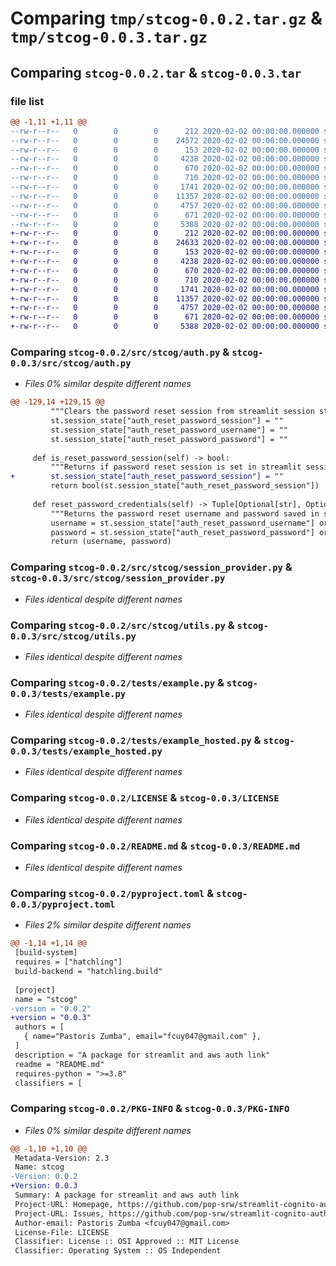 # Comparing `tmp/stcog-0.0.2.tar.gz` & `tmp/stcog-0.0.3.tar.gz`

## Comparing `stcog-0.0.2.tar` & `stcog-0.0.3.tar`

### file list

```diff
@@ -1,11 +1,11 @@
--rw-r--r--   0        0        0      212 2020-02-02 00:00:00.000000 stcog-0.0.2/src/stcog/__init__.py
--rw-r--r--   0        0        0    24572 2020-02-02 00:00:00.000000 stcog-0.0.2/src/stcog/auth.py
--rw-r--r--   0        0        0      153 2020-02-02 00:00:00.000000 stcog-0.0.2/src/stcog/exceptions.py
--rw-r--r--   0        0        0     4238 2020-02-02 00:00:00.000000 stcog-0.0.2/src/stcog/session_provider.py
--rw-r--r--   0        0        0      670 2020-02-02 00:00:00.000000 stcog-0.0.2/src/stcog/utils.py
--rw-r--r--   0        0        0      710 2020-02-02 00:00:00.000000 stcog-0.0.2/tests/example.py
--rw-r--r--   0        0        0     1741 2020-02-02 00:00:00.000000 stcog-0.0.2/tests/example_hosted.py
--rw-r--r--   0        0        0    11357 2020-02-02 00:00:00.000000 stcog-0.0.2/LICENSE
--rw-r--r--   0        0        0     4757 2020-02-02 00:00:00.000000 stcog-0.0.2/README.md
--rw-r--r--   0        0        0      671 2020-02-02 00:00:00.000000 stcog-0.0.2/pyproject.toml
--rw-r--r--   0        0        0     5388 2020-02-02 00:00:00.000000 stcog-0.0.2/PKG-INFO
+-rw-r--r--   0        0        0      212 2020-02-02 00:00:00.000000 stcog-0.0.3/src/stcog/__init__.py
+-rw-r--r--   0        0        0    24633 2020-02-02 00:00:00.000000 stcog-0.0.3/src/stcog/auth.py
+-rw-r--r--   0        0        0      153 2020-02-02 00:00:00.000000 stcog-0.0.3/src/stcog/exceptions.py
+-rw-r--r--   0        0        0     4238 2020-02-02 00:00:00.000000 stcog-0.0.3/src/stcog/session_provider.py
+-rw-r--r--   0        0        0      670 2020-02-02 00:00:00.000000 stcog-0.0.3/src/stcog/utils.py
+-rw-r--r--   0        0        0      710 2020-02-02 00:00:00.000000 stcog-0.0.3/tests/example.py
+-rw-r--r--   0        0        0     1741 2020-02-02 00:00:00.000000 stcog-0.0.3/tests/example_hosted.py
+-rw-r--r--   0        0        0    11357 2020-02-02 00:00:00.000000 stcog-0.0.3/LICENSE
+-rw-r--r--   0        0        0     4757 2020-02-02 00:00:00.000000 stcog-0.0.3/README.md
+-rw-r--r--   0        0        0      671 2020-02-02 00:00:00.000000 stcog-0.0.3/pyproject.toml
+-rw-r--r--   0        0        0     5388 2020-02-02 00:00:00.000000 stcog-0.0.3/PKG-INFO
```

### Comparing `stcog-0.0.2/src/stcog/auth.py` & `stcog-0.0.3/src/stcog/auth.py`

 * *Files 0% similar despite different names*

```diff
@@ -129,14 +129,15 @@
         """Clears the password reset session from streamlit session state/"""
         st.session_state["auth_reset_password_session"] = ""
         st.session_state["auth_reset_password_username"] = ""
         st.session_state["auth_reset_password_password"] = ""
 
     def is_reset_password_session(self) -> bool:
         """Returns if password reset session is set in streamlit session state."""
+        st.session_state["auth_reset_password_session"] = ""
         return bool(st.session_state["auth_reset_password_session"])
 
     def reset_password_credentials(self) -> Tuple[Optional[str], Optional[str]]:
         """Returns the password reset username and password saved in streamlit session state."""
         username = st.session_state["auth_reset_password_username"] or None
         password = st.session_state["auth_reset_password_password"] or None
         return (username, password)
```

### Comparing `stcog-0.0.2/src/stcog/session_provider.py` & `stcog-0.0.3/src/stcog/session_provider.py`

 * *Files identical despite different names*

### Comparing `stcog-0.0.2/src/stcog/utils.py` & `stcog-0.0.3/src/stcog/utils.py`

 * *Files identical despite different names*

### Comparing `stcog-0.0.2/tests/example.py` & `stcog-0.0.3/tests/example.py`

 * *Files identical despite different names*

### Comparing `stcog-0.0.2/tests/example_hosted.py` & `stcog-0.0.3/tests/example_hosted.py`

 * *Files identical despite different names*

### Comparing `stcog-0.0.2/LICENSE` & `stcog-0.0.3/LICENSE`

 * *Files identical despite different names*

### Comparing `stcog-0.0.2/README.md` & `stcog-0.0.3/README.md`

 * *Files identical despite different names*

### Comparing `stcog-0.0.2/pyproject.toml` & `stcog-0.0.3/pyproject.toml`

 * *Files 2% similar despite different names*

```diff
@@ -1,14 +1,14 @@
 [build-system]
 requires = ["hatchling"]
 build-backend = "hatchling.build"
 
 [project]
 name = "stcog"
-version = "0.0.2"
+version = "0.0.3"
 authors = [
   { name="Pastoris Zumba", email="fcuy047@gmail.com" },
 ]
 description = "A package for streamlit and aws auth link"
 readme = "README.md"
 requires-python = ">=3.8"
 classifiers = [
```

### Comparing `stcog-0.0.2/PKG-INFO` & `stcog-0.0.3/PKG-INFO`

 * *Files 0% similar despite different names*

```diff
@@ -1,10 +1,10 @@
 Metadata-Version: 2.3
 Name: stcog
-Version: 0.0.2
+Version: 0.0.3
 Summary: A package for streamlit and aws auth link
 Project-URL: Homepage, https://github.com/pop-srw/streamlit-cognito-auth/
 Project-URL: Issues, https://github.com/pop-srw/streamlit-cognito-auth/issues
 Author-email: Pastoris Zumba <fcuy047@gmail.com>
 License-File: LICENSE
 Classifier: License :: OSI Approved :: MIT License
 Classifier: Operating System :: OS Independent
```

